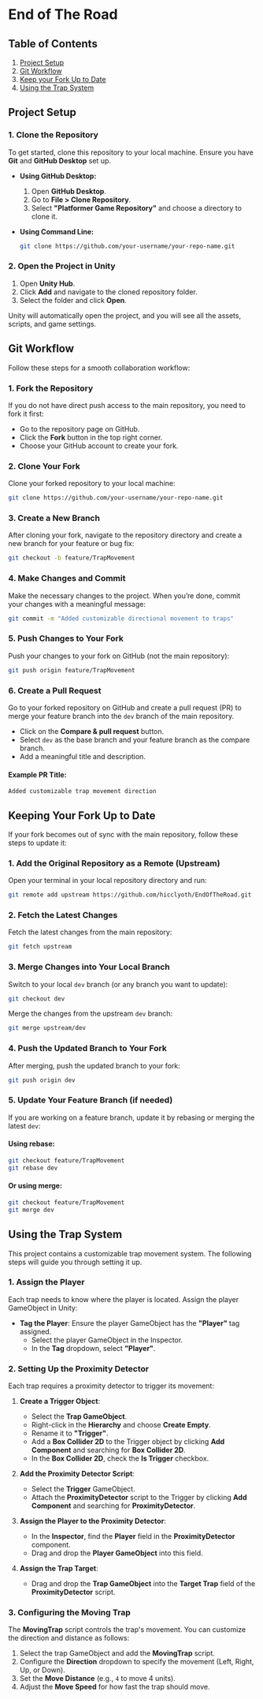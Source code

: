 # End of The Road

## Table of Contents

1. [Project Setup](#project-setup)
2. [Git Workflow](#git-workflow)
3. [Keep your Fork Up to Date](#keeping-your-fork-up-to-date)
4. [Using the Trap System](#using-the-trap-system)

## Project Setup

### 1. Clone the Repository

To get started, clone this repository to your local machine. Ensure you have **Git** and **GitHub Desktop** set up.

- **Using GitHub Desktop:**

  1. Open **GitHub Desktop**.
  2. Go to **File > Clone Repository**.
  3. Select **"Platformer Game Repository"** and choose a directory to clone it.

- **Using Command Line:**
  ```bash
  git clone https://github.com/your-username/your-repo-name.git
  ```

### 2. Open the Project in Unity

1. Open **Unity Hub**.
2. Click **Add** and navigate to the cloned repository folder.
3. Select the folder and click **Open**.

Unity will automatically open the project, and you will see all the assets, scripts, and game settings.

## Git Workflow

Follow these steps for a smooth collaboration workflow:

### 1. Fork the Repository

If you do not have direct push access to the main repository, you need to fork it first:

- Go to the repository page on GitHub.
- Click the **Fork** button in the top right corner.
- Choose your GitHub account to create your fork.

### 2. Clone Your Fork

Clone your forked repository to your local machine:

```bash
git clone https://github.com/your-username/your-repo-name.git
```

### 3. Create a New Branch

After cloning your fork, navigate to the repository directory and create a new branch for your feature or bug fix:

```bash
git checkout -b feature/TrapMovement
```

### 4. Make Changes and Commit

Make the necessary changes to the project. When you’re done, commit your changes with a meaningful message:

```bash
git commit -m "Added customizable directional movement to traps"
```

### 5. Push Changes to Your Fork

Push your changes to your fork on GitHub (not the main repository):

```bash
git push origin feature/TrapMovement
```

### 6. Create a Pull Request

Go to your forked repository on GitHub and create a pull request (PR) to merge your feature branch into the `dev` branch of the main repository.

- Click on the **Compare & pull request** button.
- Select `dev` as the base branch and your feature branch as the compare branch.
- Add a meaningful title and description.

#### Example PR Title:

```text
Added customizable trap movement direction
```

## Keeping Your Fork Up to Date

If your fork becomes out of sync with the main repository, follow these steps to update it:

### 1. Add the Original Repository as a Remote (Upstream)

Open your terminal in your local repository directory and run:

```bash
git remote add upstream https://github.com/hicclyoth/EndOfTheRoad.git
```

### 2. Fetch the Latest Changes

Fetch the latest changes from the main repository:

```bash
git fetch upstream
```

### 3. Merge Changes into Your Local Branch

Switch to your local `dev` branch (or any branch you want to update):

```bash
git checkout dev
```

Merge the changes from the upstream `dev` branch:

```bash
git merge upstream/dev
```

### 4. Push the Updated Branch to Your Fork

After merging, push the updated branch to your fork:

```bash
git push origin dev
```

### 5. Update Your Feature Branch (if needed)

If you are working on a feature branch, update it by rebasing or merging the latest `dev`:

#### Using rebase:

```bash
git checkout feature/TrapMovement
git rebase dev
```

#### Or using merge:

```bash
git checkout feature/TrapMovement
git merge dev
```

## Using the Trap System

This project contains a customizable trap movement system. The following steps will guide you through setting it up.

### 1. Assign the Player

Each trap needs to know where the player is located. Assign the player GameObject in Unity:

- **Tag the Player**: Ensure the player GameObject has the **"Player"** tag assigned.
  - Select the player GameObject in the Inspector.
  - In the **Tag** dropdown, select **"Player"**.

### 2. Setting Up the Proximity Detector

Each trap requires a proximity detector to trigger its movement:

1. **Create a Trigger Object**:

   - Select the **Trap GameObject**.
   - Right-click in the **Hierarchy** and choose **Create Empty**.
   - Rename it to **"Trigger"**.
   - Add a **Box Collider 2D** to the Trigger object by clicking **Add Component** and searching for **Box Collider 2D**.
   - In the **Box Collider 2D**, check the **Is Trigger** checkbox.

2. **Add the Proximity Detector Script**:

   - Select the **Trigger** GameObject.
   - Attach the **ProximityDetector** script to the Trigger by clicking **Add Component** and searching for **ProximityDetector**.

3. **Assign the Player to the Proximity Detector**:

   - In the **Inspector**, find the **Player** field in the **ProximityDetector** component.
   - Drag and drop the **Player GameObject** into this field.

4. **Assign the Trap Target**:
   - Drag and drop the **Trap GameObject** into the **Target Trap** field of the **ProximityDetector** script.

### 3. Configuring the Moving Trap

The **MovingTrap** script controls the trap's movement. You can customize the direction and distance as follows:

1. Select the trap GameObject and add the **MovingTrap** script.
2. Configure the **Direction** dropdown to specify the movement (Left, Right, Up, or Down).
3. Set the **Move Distance** (e.g., `4` to move 4 units).
4. Adjust the **Move Speed** for how fast the trap should move.
